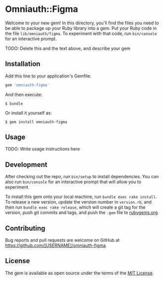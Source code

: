 # Omniauth::Figma

Welcome to your new gem! In this directory, you'll find the files you need to be able to package up your Ruby library into a gem. Put your Ruby code in the file `lib/omniauth/figma`. To experiment with that code, run `bin/console` for an interactive prompt.

TODO: Delete this and the text above, and describe your gem

## Installation

Add this line to your application's Gemfile:

```ruby
gem 'omniauth-figma'
```

And then execute:

    $ bundle

Or install it yourself as:

    $ gem install omniauth-figma

## Usage

TODO: Write usage instructions here

## Development

After checking out the repo, run `bin/setup` to install dependencies. You can also run `bin/console` for an interactive prompt that will allow you to experiment.

To install this gem onto your local machine, run `bundle exec rake install`. To release a new version, update the version number in `version.rb`, and then run `bundle exec rake release`, which will create a git tag for the version, push git commits and tags, and push the `.gem` file to [rubygems.org](https://rubygems.org).

## Contributing

Bug reports and pull requests are welcome on GitHub at https://github.com/[USERNAME]/omniauth-figma.

## License

The gem is available as open source under the terms of the [MIT License](https://opensource.org/licenses/MIT).
